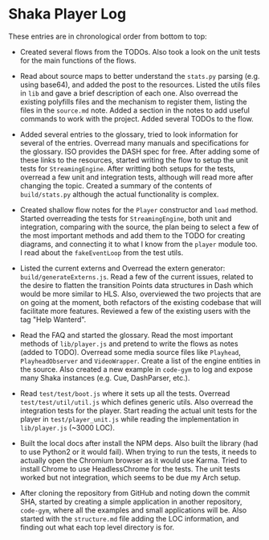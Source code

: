 # Shaka Player Log

These entries are in chronological order from bottom to top:

- Created several flows from the TODOs. Also took a look on the unit tests for the main functions of the flows.

- Read about source maps to better understand the `stats.py` parsing (e.g. using base64), and added the post to the resources. Listed the utils files in `lib` and gave a brief description of each one. Also overread the existing polyfills files and the mechanism to register them, listing the files in the `source.md` note. Added a section in the notes to add useful commands to work with the project. Added several TODOs to the flow.

- Added several entries to the glossary, tried to look information for several of the entries. Overread many manuals and specifications for the glossary. ISO provides the DASH spec for free. After adding some of these links to the resources, started writing the flow to setup the unit tests for `StreamingEngine`. After writting both setups for the tests, overread a few unit and integration tests, although will read more after changing the topic. Created a summary of the contents of `build/stats.py` although the actual functionality is complex.

- Created shallow flow notes for the `Player` constructor and `load` method. Started overreading the tests for `StreamingEngine`, both unit and integration, comparing with the source, the plan being to select a few of the most important methods and add them to the TODO for creating diagrams, and connecting it to what I know from the `player` module too. I read about the `fakeEventLoop` from the test utils.

- Listed the current externs and Overread the extern generator: `build/generateExterns.js`. Read a few of the current issues, related to the desire to flatten the transition Points data structures in Dash which would be more similar to HLS. Also, overviewed the two projects that are on going at the moment, both refactors of the existing codebase that will facilitate more features. Reviewed a few of the existing users with the tag "Help Wanterd".

- Read the FAQ and started the glossary. Read the most important methods of `lib/player.js` and pretend to write the flows as notes (added to TODO). Overread some media source files like `Playhead`, `PlayheadObserver` and `VideoWrapper`. Create a list of the engine entities in the source. Also created a new example in `code-gym` to log and expose many Shaka instances (e.g. Cue, DashParser, etc.).

- Read `test/test/boot.js` where it sets up all the tests. Overread `test/test/util/util.js` which defines generic utils. Also overread the integration tests for the player. Start reading the actual unit tests for the player in `test/player_unit.js` while reading the implementation in `lib/player.js` (~3000 LOC).

- Built the local docs after install the NPM deps. Also built the library (had to use Python2 or it would fail). When trying to run the tests, it needs to actually open the Chromium browser as it would use Karma. Tried to install Chrome to use HeadlessChrome for the tests. The unit tests worked but not integration, which seems to be due my Arch setup.

- After cloning the repository from GitHub and noting down the commit SHA, started by creating a simple application in another repository, `code-gym`, where all the examples and small applications will be. Also started with the `structure.md` file adding the LOC information, and finding out what each top level directory is for.
